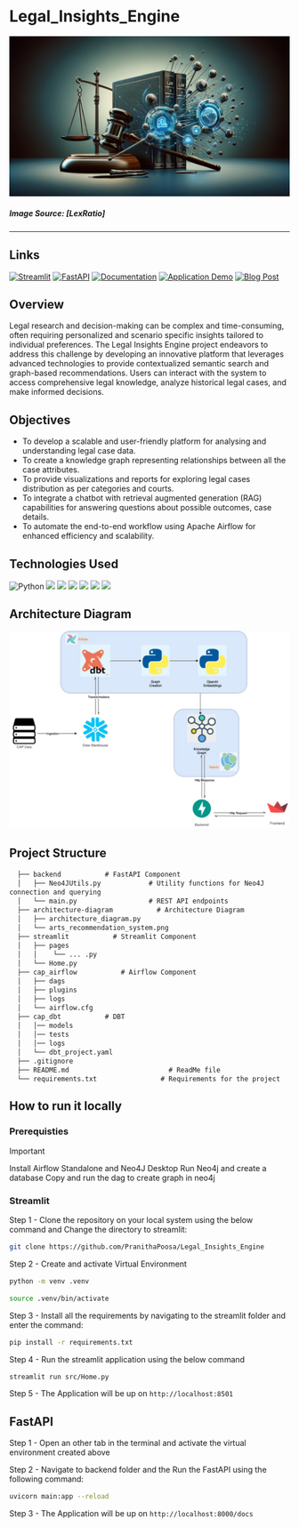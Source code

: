 # Legal_Insights_Engine

![Legal Insights Engine](https://github.com/PranithaPoosa/Legal_Insights_Engine/blob/main/assets/LIE_image.png)

##### Image Source: [LexRatio]
----- 

## Links

[![Streamlit](https://img.shields.io/badge/Streamlit%20Application-FF4B4B?style=for-the-badge&logo=Streamlit&logoColor=white)](http://localhost:8501/)  [![FastAPI](https://img.shields.io/badge/FastAPI-009688?style=for-the-badge&logo=FastAPI&logoColor=white)](http://localhost:8000/docs)  [![Documentation](https://img.shields.io/badge/Documentation-4285F4?style=for-the-badge&logo=Google&logoColor=white)](https://docs.google.com/document/d/1wHwd04DgPQCn4MabcBoIwR_CIg079P4PwEfDsXIjsVQ/edit)  [![Application Demo](https://img.shields.io/badge/Application_Demo-orange?style=for-the-badge&logo=YouTube&logoColor=white)](https://www.youtube.com/embed/ywKlXsZLMv4)  [![Blog Post](https://img.shields.io/badge/Blog_Post-black?style=for-the-badge&logo=Medium&logoColor=white)](https://www.youtube.com/embed/ywKlXsZLMv4)

## Overview
Legal research and decision-making can be complex and time-consuming, often requiring personalized and scenario specific insights tailored to individual preferences. The Legal Insights Engine project endeavors to address this challenge by developing an innovative platform that leverages advanced technologies to provide contextualized semantic search and graph-based recommendations. Users can interact with the system to access comprehensive legal knowledge, analyze historical legal cases, and make informed decisions.

## Objectives
- To develop a scalable and user-friendly platform for analysing and understanding legal case data.
- To create a knowledge graph representing relationships between all the case attributes.
- To provide visualizations and reports for exploring legal cases distribution as per categories and courts.
- To integrate a chatbot with retrieval augmented generation (RAG) capabilities for answering questions about possible outcomes, case details.
- To automate the end-to-end workflow using Apache Airflow for enhanced efficiency and scalability.

## Technologies Used

![Python](https://img.shields.io/badge/python-grey?style=for-the-badge&logo=python&logoColor=ffdd54)
![](https://img.shields.io/badge/FastAPI-4285F4?style=for-the-badge&logo=fastapi&logoColor=white)
![](https://img.shields.io/badge/Neo4J-orange?style=for-the-badge&logo=neo4j&logoColor=white)
![](https://img.shields.io/badge/Apache_Airflow-green?style=for-the-badge&logo=apache-airflow&logoColor=white)
![](https://img.shields.io/badge/Streamlit-FF4B4B?style=for-the-badge&logo=Streamlit&logoColor=white)
![](https://img.shields.io/badge/Snowflake-blue?style=for-the-badge&logo=Snowflake&logoColor=white)
![](https://img.shields.io/badge/dbt-yellow?style=for-the-badge&logo=Dbt&logoColor=white)

## Architecture Diagram

![Legal Insights Engine](https://github.com/PranithaPoosa/Legal_Insights_Engine/blob/main/architecture_diagram/LIE_arch_diag.jpg)

## Project Structure

```
  ├── backend           # FastAPI Component
  │   ├── Neo4JUtils.py            # Utility functions for Neo4J connection and querying    
  │   └── main.py                  # REST API endpoints
  ├── architecture-diagram           # Architecture Diagram
  │   ├── architecture_diagram.py          
  │   └── arts_recommendation_system.png   
  ├── streamlit           # Streamlit Component
  │   ├── pages            
  │   │    └── ... .py
  │   └── Home.py           
  ├── cap_airflow           # Airflow Component
  │   ├── dags            
  │   ├── plugins           
  │   ├── logs           
  │   └── airflow.cfg
  ├── cap_dbt           # DBT
  │   │── models            
  │   │── tests
  │   │── logs            
  │   └── dbt_project.yaml
  ├── .gitignore   
  ├── README.md                         # ReadMe file
  └── requirements.txt                # Requirements for the project
```

## How to run it locally
### Prerequisties
> [!IMPORTANT]
> Install Airflow Standalone and Neo4J Desktop
> Run Neo4j and create a database
> Copy and run the dag to create graph in neo4j

### Streamlit

Step 1 -  Clone the repository on your local system using the below command and Change the directory to streamlit:
```bash
git clone https://github.com/PranithaPoosa/Legal_Insights_Engine
```

Step 2 - Create and activate Virtual Environment
```bash
python -m venv .venv
```
```bash
source .venv/bin/activate
```

Step 3 - Install all the requirements by navigating to the streamlit folder and enter the command:
```bash
pip install -r requirements.txt
```

Step 4 - Run the streamlit application using the below command
```bash
streamlit run src/Home.py
```

Step 5 - The Application will be up on ```http://localhost:8501```

## FastAPI

Step 1 - Open an other tab in the terminal and activate the virtual environment created above

Step 2 - Navigate to backend folder and the Run the FastAPI using the following command:
```bash
uvicorn main:app --reload
```

Step 3 - The Application will be up on ```http://localhost:8000/docs```









